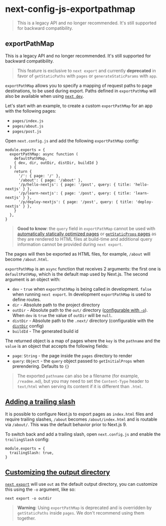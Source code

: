 # next-config-js-exportpathmap

> This is a legacy API and no longer recommended. It's still supported for backward compatibility.



## exportPathMap

This is a legacy API and no longer recommended. It's still supported for backward compatibility.

> This feature is exclusive to `next export` and currently **deprecated** in favor of `getStaticPaths` with `pages` or `generateStaticParams` with `app`.

`exportPathMap` allows you to specify a mapping of request paths to page destinations, to be used during export. Paths defined in `exportPathMap` will also be available when using [`next dev`](about:/docs/app/api-reference/cli/next#next-dev-options).

Let's start with an example, to create a custom `exportPathMap` for an app with the following pages:

*   `pages/index.js`
*   `pages/about.js`
*   `pages/post.js`

Open `next.config.js` and add the following `exportPathMap` config:

    module.exports = {
      exportPathMap: async function (
        defaultPathMap,
        { dev, dir, outDir, distDir, buildId }
      ) {
        return {
          '/': { page: '/' },
          '/about': { page: '/about' },
          '/p/hello-nextjs': { page: '/post', query: { title: 'hello-nextjs' } },
          '/p/learn-nextjs': { page: '/post', query: { title: 'learn-nextjs' } },
          '/p/deploy-nextjs': { page: '/post', query: { title: 'deploy-nextjs' } },
        }
      },
    }

> **Good to know**: the `query` field in `exportPathMap` cannot be used with [automatically statically optimized pages](/docs/pages/building-your-application/rendering/automatic-static-optimization) or [`getStaticProps` pages](/docs/pages/building-your-application/data-fetching/get-static-props) as they are rendered to HTML files at build-time and additional query information cannot be provided during `next export`.

The pages will then be exported as HTML files, for example, `/about` will become `/about.html`.

`exportPathMap` is an `async` function that receives 2 arguments: the first one is `defaultPathMap`, which is the default map used by Next.js. The second argument is an object with:

*   `dev` - `true` when `exportPathMap` is being called in development. `false` when running `next export`. In development `exportPathMap` is used to define routes.
*   `dir` - Absolute path to the project directory
*   `outDir` - Absolute path to the `out/` directory ([configurable with `-o`](#customizing-the-output-directory)). When `dev` is `true` the value of `outDir` will be `null`.
*   `distDir` - Absolute path to the `.next/` directory (configurable with the [`distDir`](/docs/pages/api-reference/config/next-config-js/distDir) config)
*   `buildId` - The generated build id

The returned object is a map of pages where the `key` is the `pathname` and the `value` is an object that accepts the following fields:

*   `page`: `String` - the page inside the `pages` directory to render
*   `query`: `Object` - the `query` object passed to `getInitialProps` when prerendering. Defaults to `{}`

> The exported `pathname` can also be a filename (for example, `/readme.md`), but you may need to set the `Content-Type` header to `text/html` when serving its content if it is different than `.html`.

## [Adding a trailing slash](#adding-a-trailing-slash)

It is possible to configure Next.js to export pages as `index.html` files and require trailing slashes, `/about` becomes `/about/index.html` and is routable via `/about/`. This was the default behavior prior to Next.js 9.

To switch back and add a trailing slash, open `next.config.js` and enable the `trailingSlash` config:

    module.exports = {
      trailingSlash: true,
    }

## [Customizing the output directory](#customizing-the-output-directory)

[`next export`](/docs/app/guides/static-exports) will use `out` as the default output directory, you can customize this using the `-o` argument, like so:

    next export -o outdir

> **Warning**: Using `exportPathMap` is deprecated and is overridden by `getStaticPaths` inside `pages`. We don't recommend using them together.
